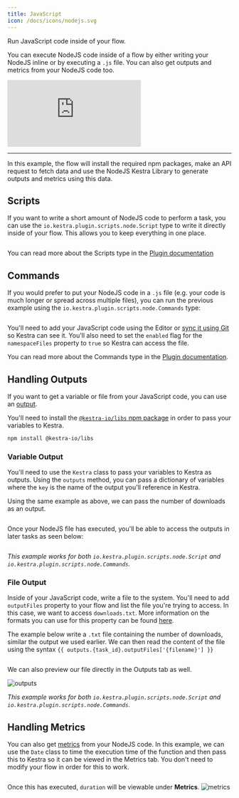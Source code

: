```yaml
---
title: JavaScript
icon: /docs/icons/nodejs.svg
---
```


Run JavaScript code inside of your flow.

You can execute NodeJS code inside of a flow by either writing your NodeJS inline or by executing a `.js` file. You can also get outputs and metrics from your NodeJS code too.

<div class="video-container">
  <iframe src="https://www.youtube.com/embed/nACf-2mnonk?si=OzJP7gtN-AbGrkr_" title="YouTube video player" frameborder="0" allow="accelerometer; autoplay; clipboard-write; encrypted-media; gyroscope; picture-in-picture; web-share" referrerpolicy="strict-origin-when-cross-origin" allowfullscreen></iframe>
</div>

---

In this example, the flow will install the required npm packages, make an API request to fetch data and use the NodeJS Kestra Library to generate outputs and metrics using this data.


## Scripts

If you want to write a short amount of NodeJS code to perform a task, you can use the `io.kestra.plugin.scripts.node.Script` type to write it directly inside of your flow. This allows you to keep everything in one place.

```yaml file=public/examples/scripts_nodejs.yml
```

You can read more about the Scripts type in the [Plugin documentation](/plugins/plugin-script-node/tasks/io.kestra.plugin.scripts.node.script)

## Commands

If you would prefer to put your NodeJS code in a `.js` file (e.g. your code is much longer or spread across multiple files), you can run the previous example using the `io.kestra.plugin.scripts.node.Commands` type:

```yaml file=public/examples/commands_nodejs.yml
```

You'll need to add your JavaScript code using the Editor or [sync it using Git](../08.developer-guide/04.git.md) so Kestra can see it. You'll also need to set the `enabled` flag for the `namespaceFiles` property to `true` so Kestra can access the file.

You can read more about the Commands type in the [Plugin documentation](/plugins/plugin-script-node/tasks/io.kestra.plugin.scripts.node.commands).

## Handling Outputs

If you want to get a variable or file from your JavaScript code, you can use an [output](../04.workflow-components/06.outputs.md).

You'll need to install the [`@kestra-io/libs` npm package](https://npm.io/package/@kestra-io/libs) in order to pass your variables to Kestra.

```bash
npm install @kestra-io/libs
```

### Variable Output

You'll need to use the `Kestra` class to pass your variables to Kestra as outputs. Using the `outputs` method, you can pass a dictionary of variables where the `key` is the name of the output you'll reference in Kestra.

Using the same example as above, we can pass the number of downloads as an output.

```javascript file=public/examples/outputs_nodejs.js
```

Once your NodeJS file has executed, you'll be able to access the outputs in later tasks as seen below:

```yaml file=public/examples/outputs_nodejs.yml
```

_This example works for both `io.kestra.plugin.scripts.node.Script` and `io.kestra.plugin.scripts.node.Commands`._

### File Output

Inside of your JavaScript code, write a file to the system. You'll need to add `outputFiles` property to your flow and list the file you're trying to access. In this case, we want to access `downloads.txt`. More information on the formats you can use for this property can be found [here](../08.developer-guide/07.scripts/07.outputs-metrics.md).

The example below write a `.txt` file containing the number of downloads, similar the output we used earlier. We can then read the content of the file using the syntax `{{ outputs.{task_id}.outputFiles['{filename}'] }}`

```yaml file=public/examples/scripts_outputs-files_nodejs.yml
```

We can also preview our file directly in the Outputs tab as well.

![outputs](/docs/how-to-guides/nodejs/outputs.png)

_This example works for both `io.kestra.plugin.scripts.node.Script` and `io.kestra.plugin.scripts.node.Commands`._

## Handling Metrics

You can also get [metrics](../08.developer-guide/07.scripts/06.outputs-metrics.md#outputs-and-metrics-in-script-and-commands-tasks) from your NodeJS code. In this example, we can use the `Date` class to time the execution time of the function and then pass this to Kestra so it can be viewed in the Metrics tab. You don't need to modify your flow in order for this to work.

```javascript file=public/examples/metrics_nodejs.js
```

Once this has executed, `duration` will be viewable under **Metrics**.
![metrics](/docs/how-to-guides/nodejs/metrics.png)
